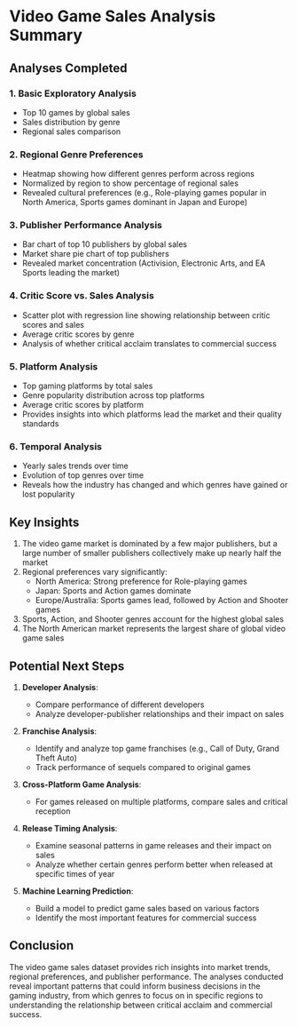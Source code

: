 # Video Game Sales Analysis Summary

## Analyses Completed

### 1. Basic Exploratory Analysis
- Top 10 games by global sales
- Sales distribution by genre
- Regional sales comparison

### 2. Regional Genre Preferences
- Heatmap showing how different genres perform across regions
- Normalized by region to show percentage of regional sales
- Revealed cultural preferences (e.g., Role-playing games popular in North America, Sports games dominant in Japan and Europe)

### 3. Publisher Performance Analysis
- Bar chart of top 10 publishers by global sales
- Market share pie chart of top publishers
- Revealed market concentration (Activision, Electronic Arts, and EA Sports leading the market)

### 4. Critic Score vs. Sales Analysis
- Scatter plot with regression line showing relationship between critic scores and sales
- Average critic scores by genre
- Analysis of whether critical acclaim translates to commercial success

### 5. Platform Analysis
- Top gaming platforms by total sales
- Genre popularity distribution across top platforms
- Average critic scores by platform
- Provides insights into which platforms lead the market and their quality standards

### 6. Temporal Analysis
- Yearly sales trends over time
- Evolution of top genres over time
- Reveals how the industry has changed and which genres have gained or lost popularity

## Key Insights

1. The video game market is dominated by a few major publishers, but a large number of smaller publishers collectively make up nearly half the market
2. Regional preferences vary significantly:
   - North America: Strong preference for Role-playing games
   - Japan: Sports and Action games dominate
   - Europe/Australia: Sports games lead, followed by Action and Shooter games
3. Sports, Action, and Shooter genres account for the highest global sales
4. The North American market represents the largest share of global video game sales

## Potential Next Steps

1. **Developer Analysis**:
   - Compare performance of different developers
   - Analyze developer-publisher relationships and their impact on sales

2. **Franchise Analysis**:
   - Identify and analyze top game franchises (e.g., Call of Duty, Grand Theft Auto)
   - Track performance of sequels compared to original games

3. **Cross-Platform Game Analysis**:
   - For games released on multiple platforms, compare sales and critical reception

4. **Release Timing Analysis**:
   - Examine seasonal patterns in game releases and their impact on sales
   - Analyze whether certain genres perform better when released at specific times of year

5. **Machine Learning Prediction**:
   - Build a model to predict game sales based on various factors
   - Identify the most important features for commercial success

## Conclusion

The video game sales dataset provides rich insights into market trends, regional preferences, and publisher performance. The analyses conducted reveal important patterns that could inform business decisions in the gaming industry, from which genres to focus on in specific regions to understanding the relationship between critical acclaim and commercial success. 